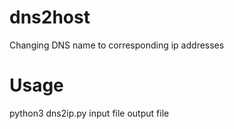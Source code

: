 # dns2host
Changing DNS name to corresponding ip addresses
<h1>Usage</h1>
python3 dns2ip.py input file output file

